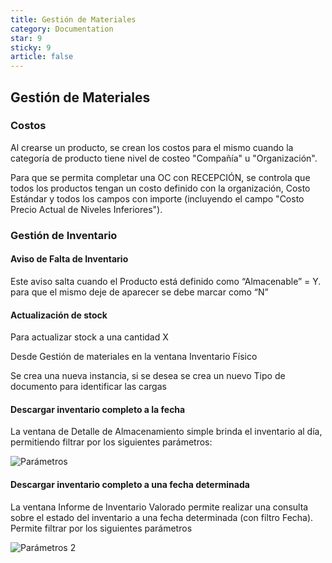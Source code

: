```yaml
---
title: Gestión de Materiales
category: Documentation
star: 9
sticky: 9
article: false
---
```


## Gestión de Materiales

### Costos

Al crearse un producto, se crean los costos para el mismo cuando la categoría de producto tiene nivel de costeo "Compañía" u "Organización".

Para que se permita completar una OC con RECEPCIÓN, se controla que todos los productos tengan un costo definido con la organización, Costo Estándar y todos los campos con importe (incluyendo el campo "Costo Precio Actual de Niveles Inferiores").

### Gestión de Inventario

#### Aviso de Falta de Inventario

Este aviso salta cuando el Producto está definido como “Almacenable” = Y. para que el mismo deje de aparecer se debe marcar como “N”

#### Actualización de stock

Para actualizar stock a una cantidad X

Desde Gestión de materiales en la ventana Inventario Físico

Se crea una nueva instancia, si se desea se crea un nuevo Tipo de documento para identificar las cargas

#### Descargar inventario completo a la fecha

La ventana de Detalle de Almacenamiento simple brinda el inventario al día, permitiendo filtrar por los siguientes parámetros:

![Parámetros](/assets/img/docs/frequently-asked-questions/fra-asked-image1.png)

#### Descargar inventario completo a una fecha determinada

La ventana Informe de Inventario Valorado permite realizar una consulta sobre el estado del inventario a una fecha determinada (con filtro Fecha). Permite filtrar por los siguientes parámetros

![Parámetros 2](/assets/img/docs/frequently-asked-questions/fra-asked-image2.png)
